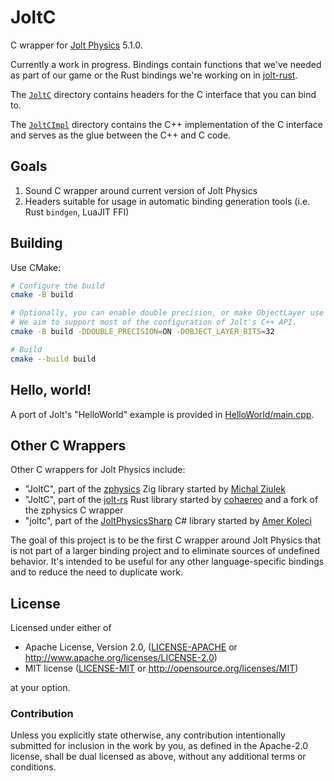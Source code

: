 # JoltC
C wrapper for [Jolt Physics](https://github.com/jrouwe/JoltPhysics) 5.1.0.

Currently a work in progress. Bindings contain functions that we've needed as part of our game or the Rust bindings we're working on in [jolt-rust](https://github.com/SecondHalfGames/jolt-rust).

The [`JoltC`](./JoltC) directory contains headers for the C interface that you can bind to.

The [`JoltCImpl`](./JoltCImpl) directory contains the C++ implementation of the C interface and serves as the glue between the C++ and C code.

## Goals
1. Sound C wrapper around current version of Jolt Physics
2. Headers suitable for usage in automatic binding generation tools (i.e. Rust `bindgen`, LuaJIT FFI)

## Building
Use CMake:

```bash
# Configure the build
cmake -B build

# Optionally, you can enable double precision, or make ObjectLayer use 32 bits
# We aim to support most of the configuration of Jolt's C++ API.
cmake -B build -DDOUBLE_PRECISION=ON -DOBJECT_LAYER_BITS=32

# Build
cmake --build build
```

## Hello, world!
A port of Jolt's "HelloWorld" example is provided in [HelloWorld/main.cpp](HelloWorld/main.cpp).

## Other C Wrappers
Other C wrappers for Jolt Physics include:
- "JoltC", part of the [zphysics] Zig library started by [Michal Ziulek][michal-ziulek]
- "JoltC", part of the [jolt-rs] Rust library started by [cohaereo] and a fork of the zphysics C wrapper
- "joltc", part of the [JoltPhysicsSharp] C# library started by [Amer Koleci][amerkoleci]

The goal of this project is to be the first C wrapper around Jolt Physics that is not part of a larger binding project and to eliminate sources of undefined behavior. It's intended to be useful for any other language-specific bindings and to reduce the need to duplicate work.

## License
Licensed under either of

* Apache License, Version 2.0, ([LICENSE-APACHE](LICENSE-APACHE) or http://www.apache.org/licenses/LICENSE-2.0)
* MIT license ([LICENSE-MIT](LICENSE-MIT) or http://opensource.org/licenses/MIT)

at your option.

### Contribution
Unless you explicitly state otherwise, any contribution intentionally submitted for inclusion in the work by you, as defined in the Apache-2.0 license, shall be dual licensed as above, without any additional terms or conditions.

[zphysics]: https://github.com/zig-gamedev/zig-gamedev/tree/main/libs/zphysics
[jolt-rs]: https://github.com/cohaereo/jolt-rs
[JoltPhysicsSharp]: https://github.com/amerkoleci/JoltPhysicsSharp
[michal-ziulek]: https://github.com/michal-z
[amerkoleci]: https://github.com/amerkoleci
[cohaereo]: https://github.com/cohaereo